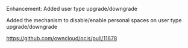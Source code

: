 Enhancement: Added user type upgrade/downgrade

Added the mechanism to disable/enable personal spaces on user type upgrade/downgrade

https://github.com/owncloud/ocis/pull/11678
